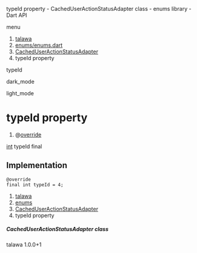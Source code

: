 




typeId property - CachedUserActionStatusAdapter class - enums library - Dart API







menu

1. [talawa](../../index.html)
2. [enums/enums.dart](../../file-___home_harshil_Desktop_open-source_palisadoes_talawa_lib_enums_enums/)
3. [CachedUserActionStatusAdapter](../../file-___home_harshil_Desktop_open-source_palisadoes_talawa_lib_enums_enums/CachedUserActionStatusAdapter-class.html)
4. typeId property

typeId


dark\_mode

light\_mode




# typeId property


1. @[override](https://api.flutter.dev/flutter/dart-core/override-constant.html)

[int](https://api.flutter.dev/flutter/dart-core/int-class.html)
typeId
final

## Implementation

```
@override
final int typeId = 4;
```

 


1. [talawa](../../index.html)
2. [enums](../../file-___home_harshil_Desktop_open-source_palisadoes_talawa_lib_enums_enums/)
3. [CachedUserActionStatusAdapter](../../file-___home_harshil_Desktop_open-source_palisadoes_talawa_lib_enums_enums/CachedUserActionStatusAdapter-class.html)
4. typeId property

##### CachedUserActionStatusAdapter class





talawa
1.0.0+1






